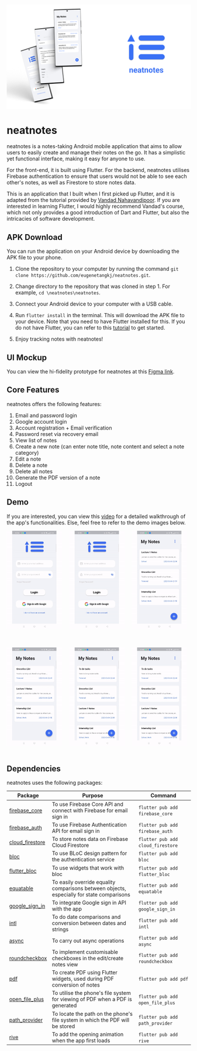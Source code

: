 <img src="neatnotes/assets/readme_images/readme-splash.png" width="700" />

# neatnotes

neatnotes is a notes-taking Android mobile application that aims to allow users to easily create and manage their notes on the go. It has a simplistic yet functional interface, making it easy
for anyone to use.

For the front-end, it is built using Flutter. For the backend, neatnotes utilises Firebase authentication to ensure that users would not be able to see each other's notes, as well as Firestore to store notes data.

This is an application that I built when I first picked up Flutter, and it is adapted from the tutorial provided by [Vandad Nahavandipoor](https://www.youtube.com/watch?v=VPvVD8t02U8). If you are interested in learning Flutter, I would highly recommend Vandad's course, which not only provides a good introduction of Dart and Flutter, but also the intricacies of software development.

## APK Download
You can run the application on your Android device by downloading the APK file to your phone.

1. Clone the repository to your computer by running the command `git clone https://github.com/eugenetangkj/neatnotes.git`.

2. Change directory to the repository that was cloned in step 1. For example, `cd \neatnotes\neatnotes`.

3. Connect your Android device to your computer with a USB cable.

4. Run `flutter install` in the terminal. This will download the APK file to your device. Note that
you need to have Flutter installed for this. If you do not have Flutter, you can refer to this [tutorial](https://www.youtube.com/watch?v=VFDbZk2xhO4) to get started.

5. Enjoy tracking notes with neatnotes!

## UI Mockup
You can view the hi-fidelity prototype for neatnotes at this [Figma link](https://www.figma.com/file/PPykJwYKVNBqVYFTJwzMPw/NeatNotes?type=design&node-id=0%3A1&t=9VcbUMcaPIIuP8sx-1).

## Core Features

neatnotes offers the following features:

1. Email and password login
2. Google account login
3. Account registration + Email verification
4. Password reset via recovery email
5. View list of notes
6. Create a new note (can enter note title, note content and select a note category)
7. Edit a note
8. Delete a note
9. Delete all notes
10. Generate the PDF version of a note
11. Logout

## Demo

If you are interested, you can view this [video](https://www.youtube.com/watch?v=PKrr3AFPh2I) for a detailed walkthrough of the app's functionalities. Else, feel free to refer to the demo images below.


<img src="neatnotes/assets//readme_images/login_gif.gif" width="30%">&nbsp;&nbsp;&nbsp;&nbsp;&nbsp;<img src="neatnotes/assets//readme_images/google_gif.gif" width="30%">&nbsp;&nbsp;&nbsp;&nbsp;&nbsp;<img src="neatnotes/assets//readme_images/edit_gif.gif" width="30%">&nbsp;&nbsp;&nbsp;&nbsp;&nbsp;

<div style="margin-top: 30px;">

<img src="neatnotes/assets//readme_images/create_gif.gif" width="30%">&nbsp;&nbsp;&nbsp;&nbsp;&nbsp;<img src="neatnotes/assets//readme_images/pdf_gif.gif" width="30%" margin-top=200>&nbsp;&nbsp;&nbsp;&nbsp;&nbsp;<img src="neatnotes/assets//readme_images/delete_gif.gif" width="30%">&nbsp;&nbsp;&nbsp;&nbsp;&nbsp;

</div>


## Dependencies
neatnotes uses the following packages:

| Package                                                     | Purpose                                                                                   | Command                           |
|-------------------------------------------------------------|-------------------------------------------------------------------------------------------|-----------------------------------|
| [firebase_core](https://pub.dev/packages/firebase_core)     | To use Firebase Core API and connect with Firebase for email sign in                      | `flutter pub add firebase_core`   |
| [firebase_auth](https://pub.dev/packages/firebase_auth)     | To use Firebase Authentication API for email sign in                                      | `flutter pub add firebase_auth`   |
| [cloud_firestore](https://pub.dev/packages/cloud_firestore) | To store notes data on Firebase Cloud Firestore                                           | `flutter pub add cloud_firestore` |
| [bloc](https://pub.dev/packages/bloc)                       | To use BLoC design pattern for the authentication service                                 | `flutter pub add bloc`            |
| [flutter_bloc](https://pub.dev/packages/flutter_bloc)       | To use widgets that work with bloc                                                        | `flutter pub add flutter_bloc`    |
| [equatable](https://pub.dev/packages/equatable)             | To easily override equality comparisons between objects, especially for state comparisons | `flutter pub add equatable`       |
| [google_sign_in](https://pub.dev/packages/google_sign_in)   | To integrate Google sign in API with the app                                              | `flutter pub add google_sign_in`  |
| [intl](https://pub.dev/packages/intl)                       | To do date comparisons and conversion between dates and strings                           | `flutter pub add intl`            |
| [async](https://pub.dev/packages/async)                     | To carry out async operations                                                             | `flutter pub add async`           |
| [roundcheckbox](https://pub.dev/packages/roundcheckbox)     | To implement customisable checkboxes in the edit/create notes view                        | `flutter pub add roundcheckbox`   |
| [pdf](https://pub.dev/packages/pdf)                         | To create PDF using Flutter widgets, used during PDF conversion of notes                  | `flutter pub add pdf`             |
| [open_file_plus](https://pub.dev/packages/open_file_plus)   | To utilise the phone's file system for viewing of PDF when a PDF is generated             | `flutter pub add open_file_plus`  |
| [path_provider](https://pub.dev/packages/path_provider)     | To locate the path on the phone's file system in which the PDF will be stored             | `flutter pub add path_provider`   |
| [rive](https://pub.dev/packages/rive)                  | To add the opening animation when the app first loads                                     | `flutter pub add rive`            |
